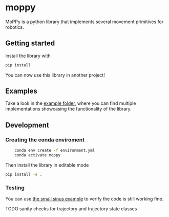# moppy

MoPPy is a python library that implements several movement primitives for robotics.

## Getting started

Install the library with

```bash
pip install .
```
You can now use this library in another project!

## Examples

Take a look in the [example folder](examples/), where you can find multiple implementations showcasing the functionality of the library.

## Development

### Creating the conda enviroment

```bash
    conda env create -f environment.yml
    conda activate moppy
```
Then install the library in editable mode

```bash
pip install -e .
```

### Testing

You can use [the small sinus example](examples/small_examples/small_sinus_example.py) to verify the code is still working fine. 

TODO sanity checks for trajectory and trajectory state classes